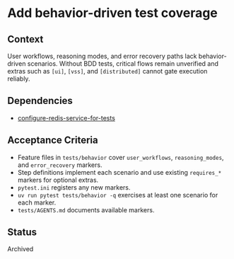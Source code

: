 # Add behavior-driven test coverage

## Context
User workflows, reasoning modes, and error recovery paths lack behavior-driven
scenarios. Without BDD tests, critical flows remain unverified and extras such
as `[ui]`, `[vss]`, and `[distributed]` cannot gate execution reliably.

## Dependencies
- [configure-redis-service-for-tests](configure-redis-service-for-tests.md)

## Acceptance Criteria
- Feature files in `tests/behavior` cover `user_workflows`, `reasoning_modes`,
  and `error_recovery` markers.
- Step definitions implement each scenario and use existing `requires_*`
  markers for optional extras.
- `pytest.ini` registers any new markers.
- `uv run pytest tests/behavior -q` exercises at least one scenario for each
  marker.
- `tests/AGENTS.md` documents available markers.

## Status
Archived
